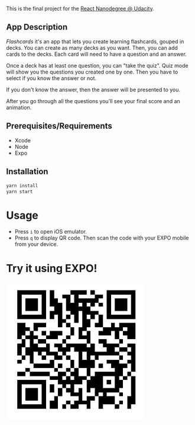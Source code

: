 This is the final project for the [React Nanodegree @ Udacity](https://www.udacity.com/course/react-nanodegree--nd019).

## App Description

_*Flashcards*_ it's an app that lets you create learning flashcards, gouped in decks. You can create as many decks as you want. Then, you can add cards to the decks.
Each card will need to have a question and an answer.

Once a deck has at least one question, you can "take the quiz".
Quiz mode will show you the questions you created one by one. Then you have to select if you know the answer or not.

If you don't know the answer, then the answer will be presented to you.

After you go through all the questions you'll see your final score and an animation.

## Prerequisites/Requirements

   - Xcode
   - Node
   - Expo

## Installation

```
yarn install
yarn start
```

# Usage

- Press `i` to open iOS emulator.
- Press `q` to display QR code. Then scan the code with your EXPO mobile from your device.

# Try it using EXPO!

![flaschards QR code](https://raw.githubusercontent.com/JaviEzpeleta/mobile-flashcards/master/images/flashcards-qr-code-for-expo.png)